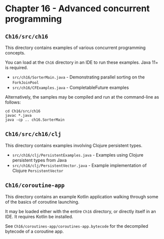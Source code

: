 # Chapter 16 - Advanced concurrent programming

## `Ch16/src/ch16`

This directory contains examples of various concurrent programming concepts.

You can load at the `Ch16` directory in an IDE to run these examples. Java 11+
is required.

* `src/ch16/SorterMain.java` - Demonstrating parallel sorting on the `ForkJoinPool`
* `src/ch16/CFExamples.java` - CompletableFuture examples

Alternatively, the samples may be compiled and run at the command-line as
follows:

```
cd Ch16/src/ch16
javac *.java
java -cp .. ch16.SorterMain
```

## `Ch16/src/ch16/clj`

This directory contains examples involving Clojure persistent types.

* `src/ch16/clj/PersistentExamples.java` - Examples using Clojure persistent types from Java
* `src/ch16/clj/PersistentVector.java` - Example implementation of Clojure `PersistentVector`

## `Ch16/coroutine-app`

This directory contains an example Kotlin application walking through some of
the basics of coroutine launching.

It may be loaded either with the entire `Ch16` directory, or directly itself in
an IDE. It requires Kotlin be installed.

See `Ch16/coroutines-app/coroutines-app.bytecode` for the decompiled bytecode
of a coroutine app.

